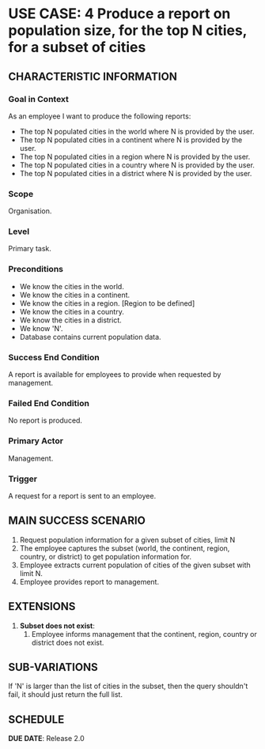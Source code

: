 # USE CASE: 4 Produce a report on population size, for the top N cities, for a subset of cities

## CHARACTERISTIC INFORMATION

### Goal in Context

As an employee I want to produce the following reports:
* The top N populated cities in the world where N is provided by the user. 
* The top N populated cities in a continent where N is provided by the user. 
* The top N populated cities in a region where N is provided by the user. 
* The top N populated cities in a country where N is provided by the user. 
* The top N populated cities in a district where N is provided by the user.

### Scope

Organisation.

### Level

Primary task.

### Preconditions

* We know the cities in the world.
* We know the cities in a continent.
* We know the cities in a region. [Region to be defined]
* We know the cities in a country.
* We know the cities in a district.
* We know 'N'.
* Database contains current population data.

### Success End Condition

A report is available for employees to provide when requested by management.

### Failed End Condition

No report is produced.

### Primary Actor

Management.

### Trigger

A request for a report is sent to an employee.

## MAIN SUCCESS SCENARIO

1. Request population information for a given subset of cities, limit N
2. The employee captures the subset (world, the continent, region, country, or district) to get population information for.
3. Employee extracts current population of cities of the given subset with limit N.
4. Employee provides report to management.

## EXTENSIONS

1. **Subset does not exist**:
    1. Employee informs management that the continent, region, country or district does not exist.

## SUB-VARIATIONS

If 'N' is larger than the list of cities in the subset, then the query shouldn't fail, it should just return the full list.

## SCHEDULE

**DUE DATE**: Release 2.0